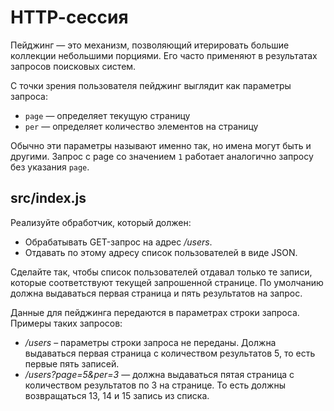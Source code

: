 # HTTP-cессия

Пейджинг — это механизм, позволяющий итерировать большие коллекции небольшими порциями. Его часто применяют в результатах запросов поисковых систем.

С точки зрения пользователя пейджинг выглядит как параметры запроса:

- `page` — определяет текущую страницу
- `per` — определяет количество элементов на страницу

Обычно эти параметры называют именно так, но имена могут быть и другими. Запрос c page со значением `1` работает аналогично запросу без указания `page`.

## src/index.js

Реализуйте обработчик, который должен:

- Обрабатывать GET-запрос на адрес _/users_.
- Отдавать по этому адресу список пользователей в виде JSON.

Сделайте так, чтобы список пользователей отдавал только те записи, которые соответствуют текущей запрошенной странице. По умолчанию должна выдаваться первая страница и пять результатов на запрос.

Данные для пейджинга передаются в параметрах строки запроса. Примеры таких запросов:

- _/users_ – параметры строки запроса не переданы. Должна выдаваться первая страница с количеством результатов 5, то есть первые пять записей.
- _/users?page=5&per=3_ — должна выдаваться пятая страница с количеством результатов по 3 на странице. То есть должны возвращаться 13, 14 и 15 запись из списка.
